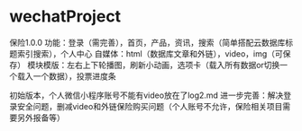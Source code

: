 # wechatProject


保险1.0.0
功能：登录（需完善），首页，产品，资讯，搜索（简单搭配云数据库标题索引搜索），个人中心
自媒体：html（数据库文章和外链），video，img（可保存）
模块模版：左右上下轮播图，刷新小动画，选项卡（载入所有数据or切换一个载入一个数据），投票进度条

初始版本，个人微信小程序账号不能有video放在了log2.md
进一步完善：解决登录安全问题，删减video和外链保险购买问题（个人账号不允许，保险相关项目需要另外报备等）

